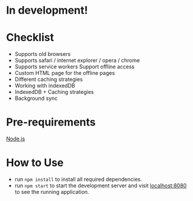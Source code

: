 # In development!

# Checklist

* Supports old browsers
* Supports safari / internet explorer / opera / chrome
* Supports service workers Support offline access
* Custom HTML page for the offline pages
* Different caching strategies
* Working with indexedDB
* IndexedDB + Caching strategies
* Background sync

# Pre-requirements

[Node.js](https://nodejs.org)

# How to Use

* run `npm install` to install all required dependencies.
* run `npm start` to start the development server and visit [localhost:8080](http://localhost:8080) to see the running
  application.
